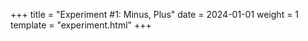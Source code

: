 +++
title = "Experiment #1: Minus, Plus"
date = 2024-01-01
weight = 1
template = "experiment.html"
+++ 